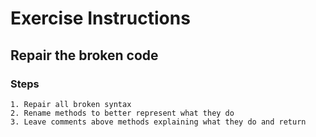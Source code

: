 # Exercise Instructions

## Repair the broken code

### Steps

    1. Repair all broken syntax
    2. Rename methods to better represent what they do
    3. Leave comments above methods explaining what they do and return